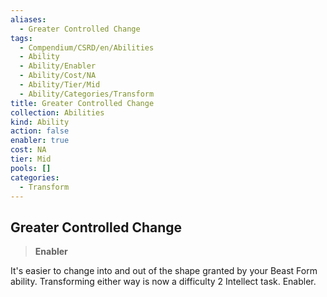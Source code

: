 ```yaml
---
aliases:
  - Greater Controlled Change
tags:
  - Compendium/CSRD/en/Abilities
  - Ability
  - Ability/Enabler
  - Ability/Cost/NA
  - Ability/Tier/Mid
  - Ability/Categories/Transform
title: Greater Controlled Change
collection: Abilities
kind: Ability
action: false
enabler: true
cost: NA
tier: Mid
pools: []
categories:
  - Transform
---
```

## Greater Controlled Change    
>**Enabler**  
    
It's easier to change into and out of the shape granted by your Beast Form ability. Transforming either way is now a difficulty 2 Intellect task. Enabler.